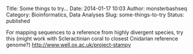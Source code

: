 Title: Some things to try...
Date: 2014-01-17 10:03
Author: monsterbashseq
Category: Bioinformatics, Data Analyses
Slug: some-things-to-try
Status: published

For mapping sequences to a reference from highly divergent species, try
this (might work with Scleractinian coral to closest Cnidarian reference
genome?) http://www.well.ox.ac.uk/project-stampy
